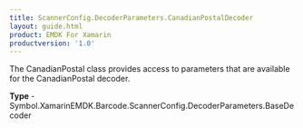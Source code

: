 ```yaml
---
title: ScannerConfig.DecoderParameters.CanadianPostalDecoder
layout: guide.html
product: EMDK For Xamarin
productversion: '1.0'
---
```

The CanadianPostal class provides access to parameters that are available for the CanadianPostal decoder.

**Type** - Symbol.XamarinEMDK.Barcode.ScannerConfig.DecoderParameters.BaseDecoder













